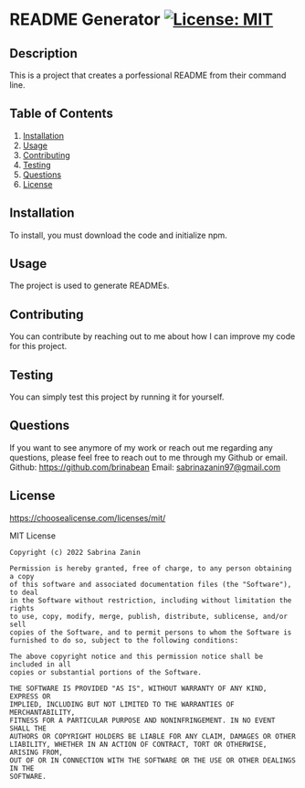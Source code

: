 # README Generator [![License: MIT](https://img.shields.io/badge/License-MIT-yellow.svg)](https://opensource.org/licenses/MIT)
  ## Description
  This is a project that creates a porfessional README from their command line.
  ## Table of Contents
  1. [Installation](#Installation)
  2. [Usage](#Usage)
  3. [Contributing](#Contributing)
  4. [Testing](#Testing)
  5. [Questions](#Questions)
  6. [License](#License)
  ## Installation
  To install, you must download the code and initialize npm.
  ## Usage
  The project is used to generate READMEs.
  ## Contributing
  You can contribute by reaching out to me about how I can improve my code for this project.
  ## Testing
  You can simply test this project by running it for yourself.
  ## Questions
  If you want to see anymore of my work or reach out me regarding any questions,
   please feel free to reach out to me through my Github or email.
  Github: https://github.com/brinabean
  Email: sabrinazanin97@gmail.com
  ## License
  https://choosealicense.com/licenses/mit/

  MIT License

    Copyright (c) 2022 Sabrina Zanin
    
    Permission is hereby granted, free of charge, to any person obtaining a copy
    of this software and associated documentation files (the "Software"), to deal
    in the Software without restriction, including without limitation the rights
    to use, copy, modify, merge, publish, distribute, sublicense, and/or sell
    copies of the Software, and to permit persons to whom the Software is
    furnished to do so, subject to the following conditions:
    
    The above copyright notice and this permission notice shall be included in all
    copies or substantial portions of the Software.
    
    THE SOFTWARE IS PROVIDED "AS IS", WITHOUT WARRANTY OF ANY KIND, EXPRESS OR
    IMPLIED, INCLUDING BUT NOT LIMITED TO THE WARRANTIES OF MERCHANTABILITY,
    FITNESS FOR A PARTICULAR PURPOSE AND NONINFRINGEMENT. IN NO EVENT SHALL THE
    AUTHORS OR COPYRIGHT HOLDERS BE LIABLE FOR ANY CLAIM, DAMAGES OR OTHER
    LIABILITY, WHETHER IN AN ACTION OF CONTRACT, TORT OR OTHERWISE, ARISING FROM,
    OUT OF OR IN CONNECTION WITH THE SOFTWARE OR THE USE OR OTHER DEALINGS IN THE
    SOFTWARE.
